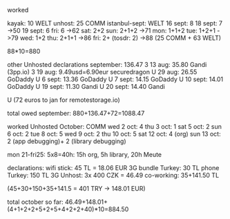 worked

kayak: 10 WELT
unhost: 25 COMM
istanbul-sept: WELT
  16 sept: 8
  18 sept: 7 ->50
  19 sept: 6
fri: 6 ->62
sat: 2+2
sun: 2+1+2 ->71
mon: 1+1+2
tue: 1+2+1 ->79
wed: 1+2
thu: 2+1+1 ->86
fri: 2+ (tosdr: 2) ->88 (25 COMM + 63 WELT)

88*10=880

other Unhosted declarations september: 136.47
3 13 aug: 35.80 Gandi (3pp.io)
3 19 aug: 9.49usd=6.90eur securedragon
U 29 aug: 26.55 GoDaddy
U 6 sept: 13.36 GoDaddy
U 7 sept: 14.15 GoDaddy
U 10 sept: 14.01 GoDaddy
U 19 sept: 11.30 Gandi
U 20 sept: 14.40 Gandi

U (72 euros to jan for remotestorage.io)

total owed september: 880+136.47+72=1088.47

worked Unhosted October: COMM
wed 2 oct: 4
thu 3 oct: 1
sat 5 oct: 2
sun 6 oct: 2
tue 8 oct: 5
wed 9 oct: 2
thu 10 oct: 5
sat 12 oct: 4 (org)
sun 13 oct: 2 (app debugging)+ 2 (library debugging)

mon 21-fri25: 5x8=40h: 15h org, 5h library, 20h Meute

declarations:
wifi stick: 45 TL = 18.06 EUR
3G bundle Turkey: 30 TL
phone Turkey: 150 TL
3G Unhost: 3x 400 CZK = 46.49
co-working: 35+141.50 TL

(45+30+150+35+141.5 = 401 TRY -> 148.01 EUR)

total october so far: 46.49+148.01+(4+1+2+2+5+2+5+4+2+2+40)*10=884.50

